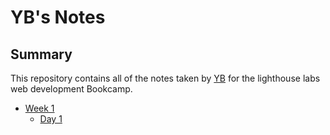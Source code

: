 # YB's Notes
## Summary
This repository contains all of the notes taken by [YB](https://github.com/YBYuan007) for the lighthouse labs web development Bookcamp. 
* [Week 1](/Week_1)
  * [Day 1](/Week_1/Day_1)
